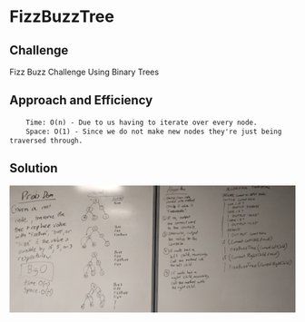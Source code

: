 # FizzBuzzTree 

## Challenge 

Fizz Buzz Challenge Using Binary Trees 

## Approach and Efficiency
```
	Time: O(n) - Due to us having to iterate over every node.
	Space: O(1) - Since we do not make new nodes they're just being traversed through.

```

## Solution
![FizzBuzzTree](https://github.com/trecain/Data-Structures-and-Algorithms/blob/master/assets/fizzbuzztree.jpg)
